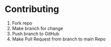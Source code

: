 # Contributing

1. Fork repo
2. Make branch for change
3. Push branch to GitHub
4. Make Pull Request from branch to main Repo
